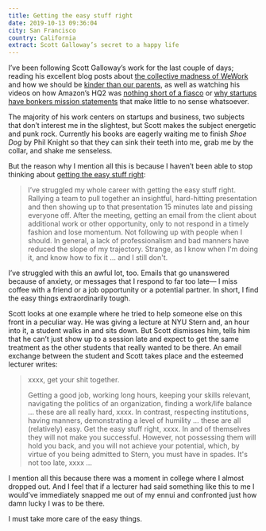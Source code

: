 ```yaml
---
title: Getting the easy stuff right
date: 2019-10-13 09:36:04
city: San Francisco
country: California
extract: Scott Galloway’s secret to a happy life
---
```


I’ve been following Scott Galloway’s work for the last couple of days; reading his excellent blog posts about [the collective madness of WeWork](https://www.profgalloway.com/wewtf) and how we should be [kinder than our parents](https://www.profgalloway.com/mueller-night-invasions), as well as watching his videos on how Amazon’s HQ2 was [nothing short of a fiasco](https://www.youtube.com/watch?v=3baKe4B3eyI) or [why startups have bonkers mission statements](https://www.youtube.com/watch?v=pqFnmhqReRM) that make little to no sense whatsoever.

The majority of his work centers on startups and business, two subjects that don’t interest me in the slightest, but Scott makes the subject energetic and punk rock. Currently his books are eagerly waiting me to finish _Shoe Dog_ by Phil Knight so that they can sink their teeth into me, grab me by the collar, and shake me senseless.

But the reason why I mention all this is because I haven’t been able to stop thinking about [getting the easy stuff right](https://www.profgalloway.com/getting-the-easy-stuff-right):

> I’ve struggled my whole career with getting the easy stuff right. Rallying a team to pull together an insightful, hard-hitting presentation and then showing up to that presentation 15 minutes late and pissing everyone off. After the meeting, getting an email from the client about additional work or other opportunity, only to not respond in a timely fashion and lose momentum. Not following up with people when I should. In general, a lack of professionalism and bad manners have reduced the slope of my trajectory. Strange, as I know when I'm doing it, and know how to fix it … and I still don't.

I’ve struggled with this an awful lot, too. Emails that go unanswered because of anxiety, or messages that I respond to far too late— I miss coffee with a friend or a job opportunity or a potential partner. In short, I find the easy things extraordinarily tough.

Scott looks at one example where he tried to help someone else on this front in a peculiar way. He was giving a lecture at NYU Stern and, an hour into it, a student walks in and sits down. But Scott dismisses him, tells him that he can’t just show up to a session late and expect to get the same treatment as the other students that really wanted to be there. An email exchange between the student and Scott takes place and the esteemed lecturer writes:

> xxxx, get your shit together.
>
> Getting a good job, working long hours, keeping your skills relevant, navigating the politics of an organization, finding a work/life balance … these are all really hard, xxxx. In contrast, respecting institutions, having manners, demonstrating a level of humility … these are all (relatively) easy. Get the easy stuff right, xxxx. In and of themselves they will not make you successful. However, not possessing them will hold you back, and you will not achieve your potential, which, by virtue of you being admitted to Stern, you must have in spades. It's not too late, xxxx ...

I mention all this because there was a moment in college where I almost dropped out. And I feel that if a lecturer had said something like this to me I would’ve immediately snapped me out of my ennui and confronted just how damn lucky I was to be there.

I must take more care of the easy things.
